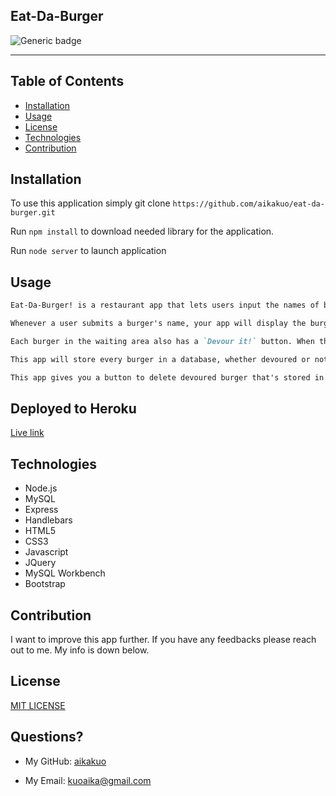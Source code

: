 ## Eat-Da-Burger
  ![Generic badge](https://img.shields.io/badge/license-MIT-green.svg)
  ***
 
## Table of Contents
 
 - [Installation](#installation)
 - [Usage](#usage)
 - [License](#license)
 - [Technologies](#technologies)
 - [Contribution](#contribution)


## Installation
  To use this application simply git clone 
  `https://github.com/aikakuo/eat-da-burger.git`

  Run `npm install` to download needed library for the application. 

  Run `node server` to launch application


## Usage
 ```md
 Eat-Da-Burger! is a restaurant app that lets users input the names of burgers they'd like to eat.

 Whenever a user submits a burger's name, your app will display the burger on the page -- waiting to be devoured.

 Each burger in the waiting area also has a `Devour it!` button. When the user clicks it, the burger will be greyed out.

 This app will store every burger in a database, whether devoured or not.

 This app gives you a button to delete devoured burger that's stored in a database.

```
## Deployed to Heroku
[Live link](https://protected-wildwood-83041.herokuapp.com/burgers/)

## Technologies
- Node.js
- MySQL
- Express
- Handlebars
- HTML5
- CSS3
- Javascript
- JQuery
- MySQL Workbench
- Bootstrap

## Contribution
  I want to improve this app further. 
  If you have any feedbacks please reach out to me. My info is down below.
## License
  [MIT LICENSE](https://github.com/aikakuo/readMeGenerator/blob/main/LICENSE)

## Questions?
* My GitHub: [aikakuo](https://github.com/aikakuo)

* My Email: kuoaika@gmail.com
